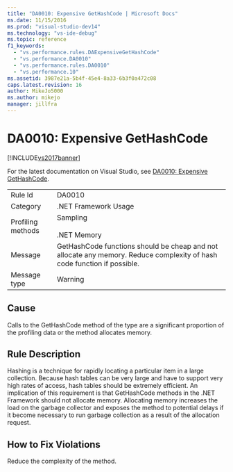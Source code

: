 ```yaml
---
title: "DA0010: Expensive GetHashCode | Microsoft Docs"
ms.date: 11/15/2016
ms.prod: "visual-studio-dev14"
ms.technology: "vs-ide-debug"
ms.topic: reference
f1_keywords: 
  - "vs.performance.rules.DAExpensiveGetHashCode"
  - "vs.performance.DA0010"
  - "vs.performance.rules.DA0010"
  - "vs.performance.10"
ms.assetid: 3987e21a-5b4f-45e4-8a33-6b3f0a472c08
caps.latest.revision: 16
author: MikeJo5000
ms.author: mikejo
manager: jillfra
---
```

# DA0010: Expensive GetHashCode
[!INCLUDE[vs2017banner](../includes/vs2017banner.md)]

For the latest documentation on Visual Studio, see [DA0010: Expensive GetHashCode](https://docs.microsoft.com/visualstudio/profiling/da0010-expensive-gethashcode).  

|||  
|-|-|  
|Rule Id|DA0010|  
|Category|.NET Framework Usage|  
|Profiling methods|Sampling<br /><br /> .NET Memory|  
|Message|GetHashCode functions should be cheap and not allocate any memory. Reduce complexity of hash code function if possible.|  
|Message type|Warning|  
  
## Cause  
 Calls to the GetHashCode method of the type are a significant proportion of the profiling data or the method allocates memory.  
  
## Rule Description  
 Hashing is a technique for rapidly locating a particular item in a large collection. Because hash tables can be very large and have to support very high rates of access,  hash tables should be extremely efficient. An implication of this requirement is that GetHashCode methods in the .NET Framework should not allocate memory. Allocating memory increases the load on the garbage collector and exposes the method to potential delays if it become necessary to run garbage collection as a result of the allocation request.  
  
## How to Fix Violations  
 Reduce the complexity of the method.

